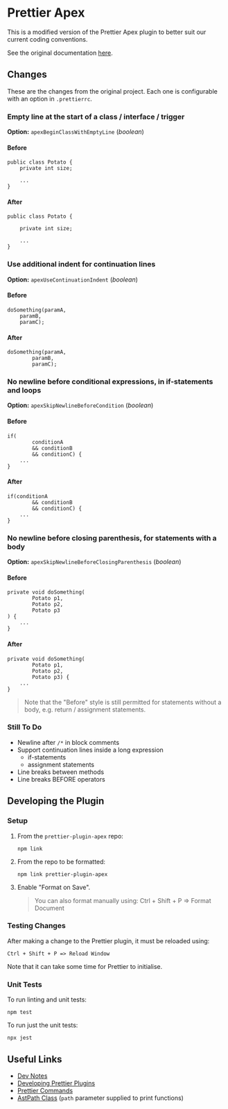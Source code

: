 # Prettier Apex

This is a modified version of the Prettier Apex plugin to better suit our current coding conventions.

See the original documentation [here](https://github.com/dangmai/prettier-plugin-apex).

## Changes

These are the changes from the original project. Each one is configurable with an option in `.prettierrc`.

### Empty line at the start of a class / interface / trigger

**Option:** `apexBeginClassWithEmptyLine` (_boolean_)

#### Before

```
public class Potato {
    private int size;

    ...
}
```

#### After

```
public class Potato {

    private int size;

    ...
}
```

### Use additional indent for continuation lines

**Option:** `apexUseContinuationIndent` (_boolean_)

#### Before

```
doSomething(paramA,
    paramB,
    paramC);
```

#### After

```
doSomething(paramA,
        paramB,
        paramC);
```

### No newline before conditional expressions, in if-statements and loops

**Option:** `apexSkipNewlineBeforeCondition` (_boolean_)

#### Before

```
if(
        conditionA
        && conditionB
        && conditionC) {
    ...
}
```

#### After

```
if(conditionA
        && conditionB
        && conditionC) {
    ...
}
```

### No newline before closing parenthesis, for statements with a body

**Option:** `apexSkipNewlineBeforeClosingParenthesis` (_boolean_)

#### Before

```
private void doSomething(
        Potato p1,
        Potato p2,
        Potato p3
) {
    ...
}
```

#### After

```
private void doSomething(
        Potato p1,
        Potato p2,
        Potato p3) {
    ...
}
```

> Note that the "Before" style is still permitted for statements without a body,
> e.g. return / assignment statements.

### Still To Do

- Newline after `/*` in block comments
- Support continuation lines inside a long expression
  - if-statements
  - assignment statements
- Line breaks between methods
- Line breaks BEFORE operators

## Developing the Plugin

### Setup

1. From the `prettier-plugin-apex` repo:

   ```
   npm link
   ```

2. From the repo to be formatted:

   ```
   npm link prettier-plugin-apex
   ```

3. Enable "Format on Save".

   > You can also format manually using: Ctrl + Shift + P => Format Document

### Testing Changes

After making a change to the Prettier plugin, it must be reloaded using:

    Ctrl + Shift + P => Reload Window

Note that it can take some time for Prettier to initialise.

### Unit Tests

To run linting and unit tests:

```
npm test
```

To run just the unit tests:

```
npx jest
```

## Useful Links

- [Dev Notes](/docs/dev_notes.md)
- [Developing Prettier Plugins](https://prettier.io/docs/en/plugins.html#developing-plugins)
- [Prettier Commands](https://github.com/prettier/prettier/blob/main/commands.md)
- [AstPath Class](https://github.com/prettier/prettier/blob/main/src/common/ast-path.js) (`path` parameter supplied to print functions)
